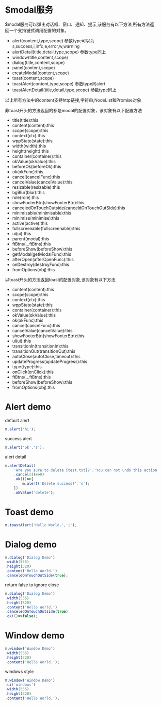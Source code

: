 # $modal服务
$modal服务可以弹出对话框、窗口、通知、提示,该服务有以下方法,所有方法返回一个支持链式调用配置的对象。
+ alert(content,type,scope) 参数type可以为s,success,i,info,e,error,w,warning
+ alertDetail(title,detail,type,scope) 参数type同上
+ window(title,content,scope)
+ dialog(title,content,scope)
+ panel(content,scope)
+ createModal(content,scope)
+ toast(content,scope)
+ toastAlert(content,type,scope) 参数type同alert
+ toastAlertDetail(title,detail,type,scope) 参数type同上

以上所有方法中的content支持http链接,字符串,NodeList和Promise对象

非toast开头的方法返回的都是modal的配置对象，该对象有以下配置方法
+ title(title):this
+ content(content):this
+ scope(scope):this
+ context(ctx):this
+ wppState(state):this
+ width(width):this
+ height(height):this
+ container(container):this
+ okValue(okValue):this
+ beforeOk(beforeOk):this
+ ok(okFunc):this
+ cancel(cancelFunc):this
+ cancelValue(cancelValue):this
+ resizable(resizable):this
+ bgBlur(blur):this
+ role(role):this
+ showFooterBtn(showFooterBtn):this
+ canceledOnTouchOutside(canceldOnTouchOutSide):this
+ minimisable(minimisable):this
+ minimise(minimise):this
+ active(active):this
+ fullscreenable(fullscreenable):this
+ ui(ui):this
+ parent(modal):this
+ ftBtns(...ftBtns):this
+ beforeShow(beforeShow):this
+ getModal(getModalFunc):this
+ afterOpen(afterOpenFunc):this
+ onDestroy(destroyFunc):this
+ fromOptions(obj):this

以toast开头的方法返回toast的配置对象,该对象有以下方法
+ content(content):this
+ scope(scope):this
+ context(ctx):this
+ wppState(state):this
+ container(container):this
+ okValue(okValue):this
+ ok(okFunc):this
+ cancel(cancelFunc):this
+ cancelValue(cancelValue):this
+ showFooterBtn(showFooterBtn):this
+ ui(ui):this
+ transitionIn(transitionIn):this
+ transitionOut(transitionOut):this
+ autoClose(autoClose,timeout):this
+ updateProgress(updateProgress):this
+ type(type):this
+ onClick(onClick):this
+ ftBtns(...ftBtns):this
+ beforeShow(beforeShow):this
+ fromOptions(obj):this

# Alert demo
default alert
```javascript inject:$modal as m
m.alert('hi');
```
success alert

```javascript inject:$modal as m
m.alert('ok','s');
```
alert detail
```javascript inject:$modal as m
m.alertDetail(
    'Are you sure to delete [test.txt]?','You can not undo this action!','w')
    .cancel(()=>0)
    .ok(()=>{
        m.alert('Delete success!','s');
    })
    .okValue('delete');
```

# Toast demo

```javascript inject:$modal as m
m.toastAlert('Hello World.','i');
```

# Dialog demo
```javascript inject:$modal as m
m.dialog('Dialog Demo')
.width(555)
.height(320)
.content('Hello World.')
.canceldOnTouchOutSide(true);
```
return false to ignore close

```javascript inject:$modal as m
m.dialog('Dialog Demo')
.width(555)
.height(320)
.content('Hello World.')
.canceledOnTouchOutside(true)
.ok(()=>false);
```

# Window demo

```javascript inject:$modal as m
m.window('Window Demo')
.width(555)
.height(320)
.content('Hello World.');
```

windows style

```javascript inject:$modal as m
m.window('Window Demo')
.ui('windows')
.width(555)
.height(320)
.content('Hello World.');
```